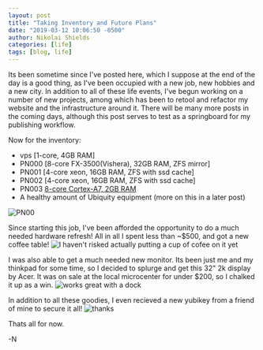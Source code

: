 ```yaml
---
layout: post
title: "Taking Inventory and Future Plans"
date: "2019-03-12 10:06:50 -0500"
author: Nikolai Shields
categories: [life]
tags: [blog, life]
---
```


Its been sometime since I've posted here, which I suppose at the end of the day
is a good thing, as I've been occupied with a new job, new hobbies and a new city.
In addition to all of these life events, I've begun working on a number of new
projects, among which has been to retool and refactor my website and the infrastructure
around it. There will be many more posts in the coming days, although this post serves to 
test as a springboard for my publishing workflow.

Now for the inventory:
* vps [1-core, 4GB RAM]
* PN000 [8-core FX-3500(Vishera), 32GB RAM, ZFS mirror]
* PN001 [4-core xeon, 16GB RAM, ZFS with ssd cache]
* PN002 [4-core xeon, 16GB RAM, ZFS with ssd cache]
* PN003 [8-core Cortex-A7, 2GB RAM](https://www.hardkernel.com/shop/odroid-hc2-home-cloud-two/)
* A healthy amount of Ubiquity equipment (more on this in a later post)

![PN00](http://nikolaishields.com/images/post-pictures/taking_inventory_2.jpg)

Since starting this job, I've been afforded the opportunity to do a much needed
hardware refresh! All in all I spent less than ~$500, and got a new coffee table!
![I haven't risked actually putting a cup of cofee on it yet](http://nikolaishields.com/images/post-pictures/taking_inventory_4.jpg)

I was also able to get a much needed new monitor.
Its been just me and my thinkpad for some time, so I decided to splurge and get this 
32" 2k display by Acer. It was on sale at the local microcenter for under $200, so I chalked it up as a win.
![works great with a dock](http://nikolaishields.com/images/post-pictures/taking_inventory_1.jpg)

In addition to all these goodies, I even recieved a new yubikey from a friend of mine to secure it all!
![thanks](http://nikolaishields.com/images/post-pictures/taking_inventory_3.jpg)

Thats all for now.

-N

